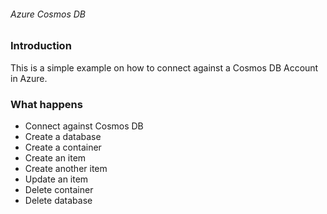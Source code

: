 ###### Azure Cosmos DB
### Introduction
This is a simple example on how to connect against a Cosmos DB Account in Azure.

### What happens
- Connect against Cosmos DB
- Create a database
- Create a container
- Create an item
- Create another item
- Update an item
- Delete container
- Delete database
